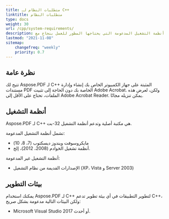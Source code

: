 ```yaml
---
title: متطلبات النظام لـ C++
linktitle: متطلبات النظام
type: docs
weight: 30
url: /cpp/system-requirements/
description: تسرد هذه القسم أنظمة التشغيل المدعومة التي يحتاجها المطور للعمل بنجاح مع Aspose.PDF لـ C++.
lastmod: "2021-11-08"
sitemap:
    changefreq: "weekly"
    priority: 0.7
---
```


## نظرة عامة

تتيح لك Aspose.PDF لـ C++ المثبتة على جهاز الكمبيوتر الخاص بك إنشاء وإدارة مستندات PDF الخاصة بك دون الحاجة إلى تثبيت Adobe Acrobat. ولكن، لعرض هذه الملفات، تحتاج على الأقل إلى Adobe Acrobat Reader. يمكن تنزيله مجانًا.

## أنظمة التشغيل

Aspose.PDF لـ C++ هي مكتبة أصلية وتدعم أنظمة التشغيل 32-بت.

تشمل أنظمة التشغيل المدعومة:

- مايكروسوفت ويندوز ديسكتوب (7، 8، 10)
- أنظمة تشغيل الخوادم (2008، 2012)، إلخ.

أنظمة التشغيل غير المدعومة:

- الإصدارات القديمة من نظام التشغيل (XP، Vista و Server 2003)

## بيئات التطوير

يمكنك استخدام Aspose.PDF لـ C++ لتطوير التطبيقات في أي بيئة تطوير تدعم C++، ولكن البيئات التالية مدعومة بشكل صريح:

- Microsoft Visual Studio 2017 أو أحدث.